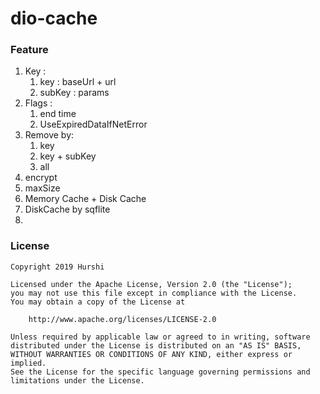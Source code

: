 # dio-cache

### Feature

1. Key :
   1. key : baseUrl + url
   2. subKey : params
2. Flags :
   1. end time
   2. UseExpiredDataIfNetError
3. Remove by:
   1. key
   2. key + subKey
   3. all
4. encrypt
5. maxSize
6. Memory Cache + Disk Cache
7. DiskCache by sqflite 
8. 











### License

   ```
   Copyright 2019 Hurshi

   Licensed under the Apache License, Version 2.0 (the "License");
   you may not use this file except in compliance with the License.
   You may obtain a copy of the License at

       http://www.apache.org/licenses/LICENSE-2.0

   Unless required by applicable law or agreed to in writing, software
   distributed under the License is distributed on an "AS IS" BASIS,
   WITHOUT WARRANTIES OR CONDITIONS OF ANY KIND, either express or implied.
   See the License for the specific language governing permissions and
   limitations under the License.
   ```